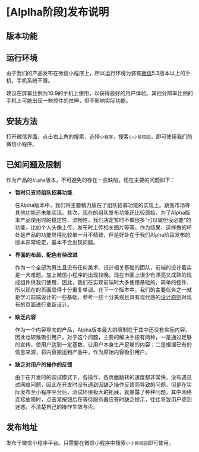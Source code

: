 # [Alplha阶段]发布说明

## 版本功能



## 运行环境

由于我们的产品发布在微信小程序上，所以运行环境为装有[微信](<https://weixin.qq.com/>)5.3版本以上的手机，手机系统不限。

建议在屏幕比例为16:9的手机上使用，以获得最好的用户体验。其他分辨率比例的手机上可能出现一些控件的拉伸，但不影响实际功能。

## 安装方法

打开微信界面，点击右上角的搜索，选择`小程序`，搜索`小小易校园`，即可使用我们的微信小程序。

## 已知问题及限制

作为产品的`Alpha`版本，不可避免的存在一些缺陷。现在主要的问题如下：

- **暂时只支持组队招募功能**

  在Alpha版本中，我们将主要精力放在了组队招募功能的实现上。跳蚤市场等其他功能还未能实现。其次，现在的组队发布功能还比较原始，为了Alpha版本产品使用时的稳定性、流畅性，我们决定暂时不做很多“可以做但没必要”的功能，比如个人头像上传、发布时上传相关图片等等。作为结果，这样做的坏处是产品的功能显得比较单一且不精致，但是好处在于我们Alpha阶段发布的版本非常稳定，基本不会出现问题。

- **界面的布局、配色有待改进**

  作为一个全部为男生且没有任何美术、设计相关基础的团队，前端的设计着实是一大难题。加上微信小程序的出现较晚，现在市面上很少有漂亮又成熟的现成组件供我们使用，因此，我们在实现前端时大多使用基础的，简单的控件，所以现在的页面显得十分重复单调。在下一个版本中，我们的主要任务之一就是学习前端设计的一些基础，参考一些十分美观且具有现代感的[设计原则](<https://baike.baidu.com/item/Material%20Design/16011141>)对现有的页面进行重新设计。

- **缺乏内容**

  作为一个内容导向的产品，Alpha版本最大的限制在于其中还没有实际内容。因此也较难吸引用户。对于这个问题，主要的解决手段有两种，一是通过足够的宣传，使用户达到一定基数，让用户本身生产足够的内容；二是根据已有的信息来源，将内容搬运到产品中，作为原始内容吸引用户。

- **缺乏对用户的操作的反馈**

  由于在开发时的调试模式下，各操作、各页面跳转的速度都非常快，没有遇见过网络问题，因此在开发时没有遇到因缺乏操作反馈而导致的问题。但是在实际发布至小程序平台后，测试环境极大的拓展，就暴露了种种问题，其中网络连接故障时，点击某按钮后在等待服务器应答时缺乏提示，往往导致用户感到迷惑，不清楚自己的操作生效与否。

## 发布地址

发布于微信小程序平台。只需要在微信小程序中搜索`小小易校园`即可使用。

